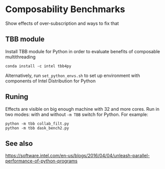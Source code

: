 # Composability Benchmarks
Show effects of over-subscription and ways to fix that

## TBB module
Install TBB module for Python in order to evaluate benefits of composable multithreading
```
conda install -c intel tbb4py
```
Alternatively, run `set_python_envs.sh` to set up environment with components of Intel Distribution for Python

## Runing
Effects are visible on big enough machine with 32 and more cores.
Run in two modes: with and without `-m TBB` switch for Python. For example:

```
python -m tbb collab_filt.py
python -m tbb dask_bench2.py
```

## See also
https://software.intel.com/en-us/blogs/2016/04/04/unleash-parallel-performance-of-python-programs
